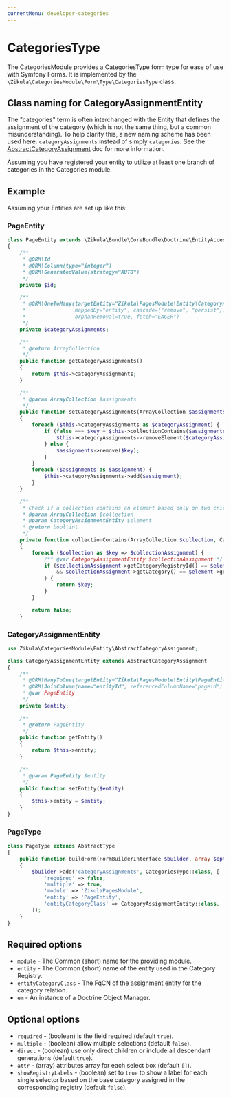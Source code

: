```yaml
---
currentMenu: developer-categories
---
```

# CategoriesType

The CategoriesModule provides a CategoriesType form type for ease of use with Symfony Forms.
It is implemented by the `\Zikula\CategoriesModule\Form\Type\CategoriesType` class.

## Class naming for CategoryAssignmentEntity

The "categories" term is often interchanged with the Entity that defines the assignment of the category (which is not 
the same thing, but a common misunderstanding). To help clarify this, a new naming scheme has been used here:
`categoryAssignments` instead of simply `categories`. See the [AbstractCategoryAssignment](AbstractCategoryAssignment.md) doc for more information.

Assuming you have registered your entity to utilize at least one branch of categories in the Categories module.

## Example

Assuming your Entities are set up like this:

### PageEntity

```php
class PageEntity extends \Zikula\Bundle\CoreBundle\Doctrine\EntityAccess
{
    /**
     * @ORM\Id
     * @ORM\Column(type="integer")
     * @ORM\GeneratedValue(strategy="AUTO")
     */
    private $id;

    /**
     * @ORM\OneToMany(targetEntity="Zikula\PagesModule\Entity\CategoryAssignmentEntity",
     *                mappedBy="entity", cascade={"remove", "persist"},
     *                orphanRemoval=true, fetch="EAGER")
     */
    private $categoryAssignments;

    /**
     * @return ArrayCollection
     */
    public function getCategoryAssignments()
    {
        return $this->categoryAssignments;
    }

    /**
     * @param ArrayCollection $assignments
     */
    public function setCategoryAssignments(ArrayCollection $assignments)
    {
        foreach ($this->categoryAssignments as $categoryAssignment) {
            if (false === $key = $this->collectionContains($assignments, $categoryAssignment)) {
                $this->categoryAssignments->removeElement($categoryAssignment);
            } else {
                $assignments->remove($key);
            }
        }
        foreach ($assignments as $assignment) {
            $this->categoryAssignments->add($assignment);
        }
    }

    /**
     * Check if a collection contains an element based only on two criteria (categoryRegistryId, category).
     * @param ArrayCollection $collection
     * @param CategoryAssignmentEntity $element
     * @return bool|int
     */
    private function collectionContains(ArrayCollection $collection, CategoryAssignmentEntity $element)
    {
        foreach ($collection as $key => $collectionAssignment) {
            /** @var CategoryAssignmentEntity $collectionAssignment */
            if ($collectionAssignment->getCategoryRegistryId() == $element->getCategoryRegistryId()
                && $collectionAssignment->getCategory() == $element->getCategory()
            ) {
                return $key;
            }
        }

        return false;
    }
```

### CategoryAssignmentEntity

```php
use Zikula\CategoriesModule\Entity\AbstractCategoryAssignment;

class CategoryAssignmentEntity extends AbstractCategoryAssignment
{
    /**
     * @ORM\ManyToOne(targetEntity="Zikula\PagesModule\Entity\PageEntity", inversedBy="assignments")
     * @ORM\JoinColumn(name="entityId", referencedColumnName="pageid")
     * @var PageEntity
     */
    private $entity;

    /**
     * @return PageEntity
     */
    public function getEntity()
    {
        return $this->entity;
    }

    /**
     * @param PageEntity $entity
     */
    public function setEntity($entity)
    {
        $this->entity = $entity;
    }
}
```

### PageType

```php
class PageType extends AbstractType
{
    public function buildForm(FormBuilderInterface $builder, array $options)
    {
        $builder->add('categoryAssignments', CategoriesType::class, [
            'required' => false,
            'multiple' => true,
            'module' => 'ZikulaPagesModule',
            'entity' => 'PageEntity',
            'entityCategoryClass' => CategoryAssignmentEntity::class,
        ]);
    }
}
```

## Required options

- `module` - The Common (short) name for the providing module.
- `entity` - The Common (short) name of the entity used in the Category Registry.
- `entityCategoryClass` - The FqCN of the assignment entity for the category relation.
- `em` - An instance of a Doctrine Object Manager.

## Optional options

- `required` - (boolean) is the field required (default `true`).
- `multiple` - (boolean) allow multiple selections (default `false`).
- `direct` - (boolean) use only direct children or include all descendant generations (default `true`).
- `attr` - (array) attributes array for each select box (default `[]`).
- `showRegistryLabels` - (boolean) set to `true` to show a label for each single selector based on the base category assigned in the corresponding registry (default `false`).
